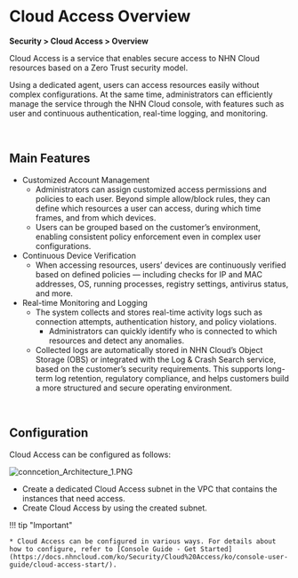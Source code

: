 # Cloud Access Overview

**Security > Cloud Access > Overview**

Cloud Access is a service that enables secure access to NHN Cloud resources based on a Zero Trust security model.

Using a dedicated agent, users can access resources easily without complex configurations. At the same time, administrators can efficiently manage the service through the NHN Cloud console, with features such as user and continuous authentication, real-time logging, and monitoring.

<br>

## Main Features

* Customized Account Management
    * Administrators can assign customized access permissions and policies to each user. Beyond simple allow/block rules, they can define which resources a user can access, during which time frames, and from which devices.
    * Users can be grouped based on the customer’s environment, enabling consistent policy enforcement even in complex user configurations.
* Continuous Device Verification
    * When accessing resources, users’ devices are continuously verified based on defined policies — including checks for IP and MAC addresses, OS, running processes, registry settings, antivirus status, and more.
* Real-time Monitoring and Logging
    * The system collects and stores real-time activity logs such as connection attempts, authentication history, and policy violations.
        * Administrators can quickly identify who is connected to which resources and detect any anomalies.
    * Collected logs are automatically stored in NHN Cloud’s Object Storage (OBS) or integrated with the Log & Crash Search service, based on the customer’s security requirements. This supports long-term log retention, regulatory compliance, and helps customers build a more structured and secure operating environment.

    
<br>

  ## Configuration

  Cloud Access can be configured as follows:

  ![conncetion_Architecture_1.PNG](https://kr1-api-object-storage.nhncloudservice.com/v1/AUTH_2acdfabf4efe4efc8a04c00b348110c9/cdn_origin/prod_cloud_access/2025.06.24/2025.07/Architecture_1.png)

* Create a dedicated Cloud Access subnet in the VPC that contains the instances that need access.
* Create Cloud Access by using the created subnet.

!!! tip "Important"

    * Cloud Access can be configured in various ways. For details about how to configure, refer to [Console Guide - Get Started](https://docs.nhncloud.com/ko/Security/Cloud%20Access/ko/console-user-guide/cloud-access-start/).